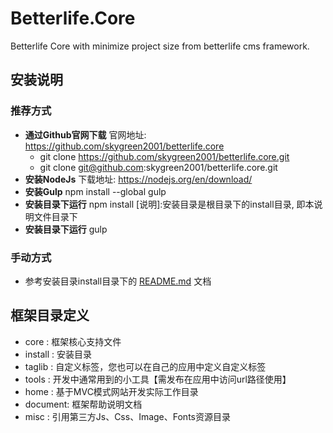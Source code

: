 # Betterlife.Core

Betterlife Core with minimize project size from betterlife cms framework.

## 安装说明

### 推荐方式

* **通过Github官网下载**
    官网地址: https://github.com/skygreen2001/betterlife.core
    * git clone https://github.com/skygreen2001/betterlife.core.git
    * git clone git@github.com:skygreen2001/betterlife.core.git
* **安装NodeJs**
    下载地址: https://nodejs.org/en/download/
* **安装Gulp**
  npm install --global gulp
* **安装目录下运行**
  npm install
  [说明]:安装目录是根目录下的install目录, 即本说明文件目录下
* **安装目录下运行**
  gulp

### 手动方式

* 参考安装目录install目录下的 [README.md](https://github.com/skygreen2001/betterlife.core/blob/master/install/README.md) 文档

## 框架目录定义

* core    : 框架核心支持文件
* install : 安装目录
* taglib  : 自定义标签，您也可以在自己的应用中定义自定义标签
* tools   : 开发中通常用到的小工具【需发布在应用中访问url路径使用】
* home    : 基于MVC模式网站开发实际工作目录
* document: 框架帮助说明文档
* misc    : 引用第三方Js、Css、Image、Fonts资源目录
